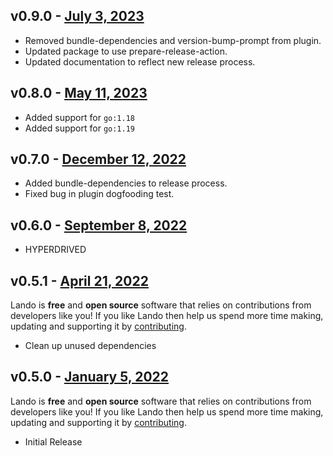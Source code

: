 ## v0.9.0 - [July 3, 2023](https://github.com/lando/go/releases/tag/v0.9.0)
  * Removed bundle-dependencies and version-bump-prompt from plugin.
  * Updated package to use prepare-release-action.
  * Updated documentation to reflect new release process.

## v0.8.0 - [May 11, 2023](https://github.com/lando/go/releases/tag/v0.8.0)

* Added support for `go:1.18`
* Added support for `go:1.19`

## v0.7.0 - [December 12, 2022](https://github.com/lando/go/releases/tag/v0.7.0)

* Added bundle-dependencies to release process.
* Fixed bug in plugin dogfooding test.

## v0.6.0 - [September 8, 2022](https://github.com/lando/go/releases/tag/v0.6.0)

* HYPERDRIVED

## v0.5.1 - [April 21, 2022](https://github.com/lando/go/releases/tag/v0.5.1)

Lando is **free** and **open source** software that relies on contributions from developers like you! If you like Lando then help us spend more time making, updating and supporting it by [contributing](https://github.com/sponsors/lando).

* Clean up unused dependencies

## v0.5.0 - [January 5, 2022](https://github.com/lando/go/releases/tag/v0.5.0)

Lando is **free** and **open source** software that relies on contributions from developers like you! If you like Lando then help us spend more time making, updating and supporting it by [contributing](https://github.com/sponsors/lando).

* Initial Release
